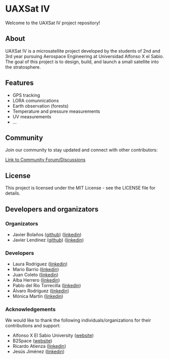 # UAXSat IV

Welcome to the UAXSat IV project repository!

## About

UAXSat IV is a microsatellite project developed by the students of 2nd and 3rd year pursuing Aerospace Engineering at Universidad Alfonso X el Sabio. The goal of this project is to design, build, and launch a small satellite into the stratosphere.

## Features

- GPS tracking
- LORA comunnications
- Earth observation (forests)
- Temperature and pressure measurements
- UV measurements
- ...

## Community
Join our community to stay updated and connect with other contributors:

[Link to Community Forum/Discussions](https://github.com/JaviLendi/UAXSat/discussions)

## License
This project is licensed under the MIT License - see the LICENSE file for details.

## Developers and organizators

### Organizators

- Javier Bolaños ([github](https://github.com/javierbolanosllano)) ([linkedin](https://www.linkedin.com/in/javierbolanosllano/))
- Javier Lendínez ([github](https://github.com/JaviLendi)) ([linkedin](https://www.linkedin.com/in/javierlendinez/))

### Developers

- Laura Rodriguez ([linkedin](https://www.linkedin.com/in/laura-rodr%C3%ADguez-sotillo-3711811a5/))
- Mario Barrio ([linkedin](https://www.linkedin.com/in/mario-barrio-alonso/))
- Juan Coleto ([linkedin](https://www.linkedin.com/in/juan-coleto-arteche-4b2600309/))
- Alba Herrero ([linkedin](https://www.linkedin.com/in/alba-herrero-prado-515102257/))
- Pablo del Rio Torrecilla ([linkedin]())
- Álvaro Rodríguez ([linkedin]())
- Mónica Martín ([linkedin]())

### Acknowledgements
We would like to thank the following individuals/organizations for their contributions and support:

- Alfonso X El Sabio University ([website](https://www.uax.com/))
- B2Space ([website](https://b2-space.com/))
- Ricardo Atienza ([linkedin](https://www.linkedin.com/in/ricardo-atienza))
- Jesús Jiménez ([linkedin](https://www.linkedin.com/in/jesus-jimenez))
  
